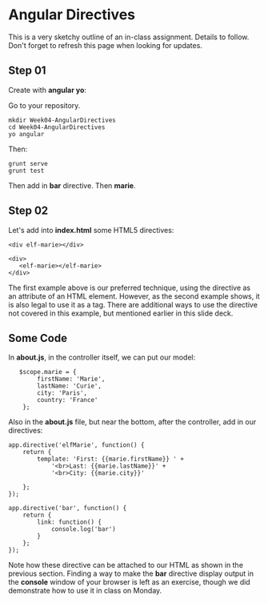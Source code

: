 # Angular Directives

This is a very sketchy outline of an in-class assignment. Details to follow. Don't forget to refresh this page when looking for updates.

## Step 01

Create with **angular yo**:

Go to your repository.

	mkdir Week04-AngularDirectives
	cd Week04-AngularDirectives
	yo angular

Then:

    grunt serve
    grunt test

Then add in **bar** directive. Then **marie**.

## Step 02

Let's add into **index.html** some HTML5 directives:

```
<div elf-marie></div>

<div>
   <elf-marie></elf-marie>
</div>
```

The first example above is our preferred technique, using the directive as an attribute of an HTML element. However, as the second example shows, it is also legal to use it as a tag. There are additional ways to use the directive not covered in this example, but mentioned earlier in this slide deck.

## Some Code

In **about.js**, in the controller itself, we can put our model:

```
   $scope.marie = {
        firstName: 'Marie',
        lastName: 'Curie',
        city: 'Paris',
        country: 'France'
    };
```    


Also in the **about.js** file, but near the bottom, after the controller, add in our directives:


```
app.directive('elfMarie', function() {
    return {
        template: 'First: {{marie.firstName}} ' +
            '<br>Last: {{marie.lastName}}' +
            '<br>City: {{marie.city}}'

    };
});

app.directive('bar', function() {
    return {
        link: function() {
            console.log('bar')
        }
    };
});
```

Note how these directive can be attached to our HTML as shown in the previous section. Finding a way to make the **bar** directive display output in the **console** window of your browser is left as an exercise, though we did demonstrate how to use it in class on Monday.

